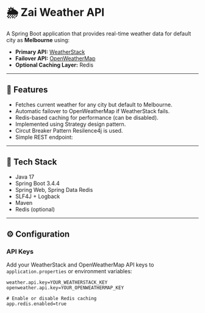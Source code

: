 # 🌦️ Zai Weather API

A Spring Boot application that provides real-time weather data for default city as **Melbourne** using:

- **Primary API:** [WeatherStack](https://weatherstack.com/)
- **Failover API:** [OpenWeatherMap](https://openweathermap.org/api)
- **Optional Caching Layer:** Redis

---

## 🚀 Features

- Fetches current weather for any city but default to Melbourne.
- Automatic failover to OpenWeatherMap if WeatherStack fails.
- Redis-based caching for performance (can be disabled).
- Implemented using Strategy design pattern.
- Circut Breaker Pattern Resilence4j is used.
- Simple REST endpoint:


---

## 🧰 Tech Stack

- Java 17  
- Spring Boot 3.4.4
- Spring Web, Spring Data Redis  
- SLF4J + Logback  
- Maven  
- Redis (optional)

---

## ⚙️ Configuration

### API Keys

Add your WeatherStack and OpenWeatherMap API keys to `application.properties` or environment variables:

```properties
weather.api.key=YOUR_WEATHERSTACK_KEY
openweather.api.key=YOUR_OPENWEATHERMAP_KEY

# Enable or disable Redis caching
app.redis.enabled=true
